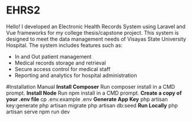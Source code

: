# EHRS2
 Hello! I developed an Electronic Health Records System using Laravel and Vue frameworks for my college thesis/capstone project. This system is designed to meet the data management needs of Visayas State University Hospital. The system includes features such as:

- In and Out patient management
- Medical records storage and retrieval
- Secure access control for medical staff
- Reporting and analytics for hospital administration

 #Installation Manual
**Install Composer**
Run composer install in a CMD prompt.
**Install Node**
Run npm install in a CMD prompt.
**Create a copy of your .env file**
cp .env.example .env
**Generate App Key**
php artisan key:generate
php artisan migrate
php artisan db:seed
**Run Locally**
php artisan serve
npm run dev